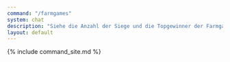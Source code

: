 ```yaml
---
command: "/farmgames"
system: chat
description: "Siehe die Anzahl der Siege und die Topgewinner der Farmgames."
layout: default
---
```

{% include command_site.md %}
